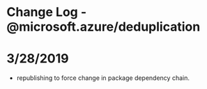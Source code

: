 # Change Log - @microsoft.azure/deduplication

# 3/28/2019
- republishing to force change in package dependency chain.
